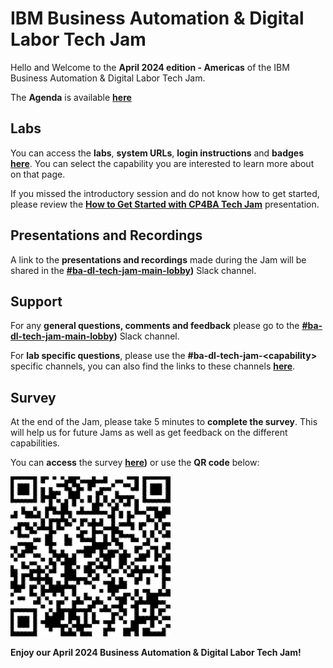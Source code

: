 # IBM Business Automation & Digital Labor Tech Jam

Hello and Welcome to the **April 2024 edition - Americas** of the IBM Business Automation & Digital Labor Tech Jam. 

The **Agenda** is available **[here](/Agenda/%5BBA%26DL%20Tech%20Jam%202024.04.09%5D%20Americas%20Agenda.pdf)**

<!--
| [APAC Agenda](/Agenda/%5BCP4BA%20Tech%20Jam%202022.10.25%5D%20APAC%20Agenda.pdf) | [EMEA Agenda](/Agenda/%5BCP4BA%20Tech%20Jam%202022.10.25%5D%20EMEA%20Agenda.pdf) | [Americas Agenda](/Agenda/%5BCP4BA%20Tech%20Jam%202022.10.25%5D%20Americas%20Agenda.pdf) |
| ------------------------------------------------------------ | ------------------------------------------------------------ | ------------------------------------------------------------ |
-->

## Labs

You can access the **labs**, **system URLs**, **login instructions** and **badges** **[here](/Labs.md)**. You can select the capability you are interested to learn more about on that page.

If you missed the introductory session and do not know how to get started, please review the **[How to Get Started with CP4BA Tech Jam](/Agenda/How%20to%20Get%20Started%20with%20CP4BA%20Tech%20Jam.pdf)** presentation.

## Presentations and Recordings

A link to the **presentations and recordings** made during the Jam will be shared in the **[#ba-dl-tech-jam-main-lobby](https://ibm.enterprise.slack.com/archives/C06RSMQ7WBH))** Slack channel.

## Support

For any **general questions, comments and feedback** please go to the **[#ba-dl-tech-jam-main-lobby](https://ibm.enterprise.slack.com/archives/C06RSMQ7WBH))** Slack channel.

For **lab specific questions**, please use the **#ba-dl-tech-jam-\<capability\>** specific channels, you can also find the links to these channels **[here](/Labs.md)**.  

## Survey

At the end of the Jam, please take 5 minutes to **complete the survey**. This will help us for future Jams as well as get feedback on the different capabilities.

You can **access** the survey **[here](https://www.surveymonkey.com/r/BADLTechJam2024))** or use the **QR code** below:

![Survey QR Code](QR_code_BADLTechJam2024.png)

**Enjoy our April 2024 Business Automation & Digital Labor Tech Jam!**
